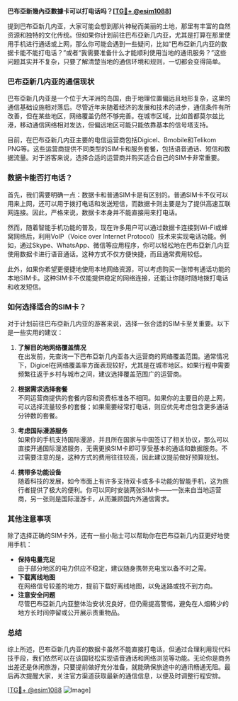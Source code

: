 **巴布亞新幾內亞數據卡可以打电话吗？[[TG💪+ @esim1088](https://t.me/s/esim1088)]**

提到巴布亞新几内亚，大家可能会想到那片神秘而美丽的土地，那里有丰富的自然资源和独特的文化传统。但如果你计划前往巴布亞新几内亚，尤其是打算在那里使用手机进行通话或上网，那么你可能会遇到一些疑问，比如“巴布亞新几内亚的数据卡能不能打电话？”或者“我需要准备什么才能顺利使用当地的通讯服务？”这些问题其实并不复杂，只要了解清楚当地的通信环境和规则，一切都会变得简单。

### 巴布亞新几内亚的通信现状

巴布亞新几内亚是一个位于大洋洲的岛国，由于地理位置偏远且地形复杂，这里的通信基础设施相对落后。尽管近年来随着经济的发展和技术的进步，通信条件有所改善，但在某些地区，网络覆盖仍然不够完善。在城市区域，比如首都莫尔兹比港，移动通信网络相对发达，但偏远地区可能只能依靠基本的信号塔支持。

目前，在巴布亞新几内亚主要的电信运营商包括Digicel、Bmobile和Telikom PNG等。这些运营商提供不同类型的SIM卡和服务套餐，包括语音通话、短信和数据流量。对于游客来说，选择合适的运营商并购买适合自己的SIM卡非常重要。

### 数据卡能否打电话？

首先，我们需要明确一点：数据卡和普通SIM卡是有区别的。普通SIM卡不仅可以用来上网，还可以用于拨打电话和发送短信，而数据卡则主要是为了提供高速互联网连接。因此，严格来说，数据卡本身并不能直接用来打电话。

然而，随着智能手机功能的普及，现在许多用户可以通过数据卡连接到Wi-Fi或蜂窝网络后，利用VoIP（Voice over Internet Protocol）技术来实现电话功能。例如，通过Skype、WhatsApp、微信等应用程序，你可以轻松地在巴布亞新几内亚使用数据卡进行语音通话。这种方式不仅方便快捷，而且通常费用较低。

此外，如果你希望更便捷地使用本地网络资源，可以考虑购买一张带有通话功能的本地SIM卡。这种SIM卡不仅能提供稳定的网络连接，还能让你随时随地拨打电话和收发短信。

### 如何选择适合的SIM卡？

对于计划前往巴布亞新几内亚的游客来说，选择一张合适的SIM卡至关重要。以下是一些实用的建议：

1. **了解目的地网络覆盖情况**  
   在出发前，先查询一下巴布亞新几内亚各大运营商的网络覆盖范围。通常情况下，Digicel在网络覆盖率方面表现较好，尤其是在城市地区。如果行程中需要频繁往返于乡村与城市之间，建议选择覆盖范围广的运营商。

2. **根据需求选择套餐**  
   不同运营商提供的套餐内容和资费标准各不相同。如果你的主要目的是上网，可以选择流量较多的套餐；如果需要经常打电话，则应优先考虑包含更多通话分钟数的套餐。

3. **考虑国际漫游服务**  
   如果你的手机支持国际漫游，并且所在国家与中国签订了相关协议，那么可以直接开通国际漫游服务，无需更换SIM卡即可享受基本的通话和数据服务。不过需要注意的是，这种方式的费用往往较高，因此建议提前做好预算规划。

4. **携带多功能设备**  
   随着科技的发展，如今市面上有许多支持双卡或多卡功能的智能手机，这为旅行者提供了极大的便利。你可以同时安装两张SIM卡——一张来自当地运营商，另一张则是国际漫游卡，从而兼顾国内外通信需求。

### 其他注意事项

除了选择正确的SIM卡外，还有一些小贴士可以帮助你在巴布亞新几内亚更好地使用手机：

- **保持电量充足**  
   由于部分地区的电力供应不稳定，建议随身携带充电宝以备不时之需。
- **下载离线地图**  
   在网络信号较差的地方，提前下载好离线地图，以免迷路或找不到方向。
- **注意安全问题**  
   尽管巴布亞新几内亚整体治安状况良好，但仍需提高警惕，避免在人烟稀少的地方长时间停留或公开展示贵重物品。

### 总结

综上所述，巴布亞新几内亚的数据卡虽然不能直接打电话，但通过合理利用现代科技手段，我们依然可以在该国轻松实现语音通话和网络浏览等功能。无论你是商务出差还是休闲旅游，只要提前做好充分准备，就能确保旅途中的通讯畅通无阻。最后再次提醒大家，关注官方渠道获取最新的通信信息，以便及时调整行程安排。

[[TG💪+ @esim1088](https://t.me/s/esim1088) ![Image](https://i.postimg.cc/4NQfJmqS/Snipaste-2025-05-13-00-14-12.png)]
